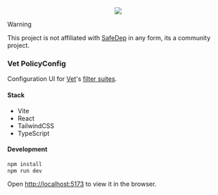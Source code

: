 <div align="center">
    <img src="https://github.com/user-attachments/assets/6c399870-4854-4dbd-83ff-c399b6a27435" />
</div>

> [!WARNING]
> This project is not affiliated with [SafeDep](https://safedep.io) in any form, its a community project.

### Vet PolicyConfig

Configuration UI for [Vet](https://github.com/safedep/vet)'s [filter suites](https://docs.safedep.io/advanced/policy-as-code).

#### Stack

- Vite
- React
- TailwindCSS
- TypeScript

#### Development

```bash
npm install
npm run dev
```

Open [http://localhost:5173](http://localhost:5173) to view it in the browser.

